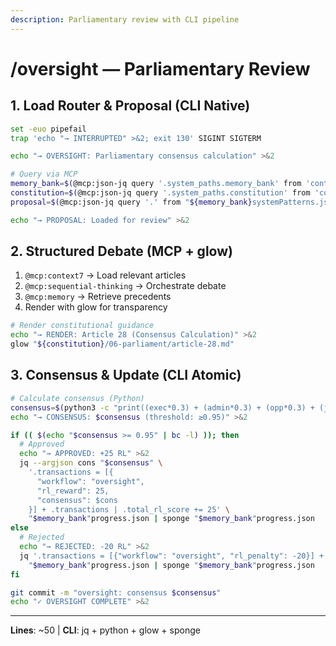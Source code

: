 ```yaml
---
description: Parliamentary review with CLI pipeline
---
```


# /oversight — Parliamentary Review

## 1. Load Router & Proposal (CLI Native)

```bash
set -euo pipefail
trap 'echo "→ INTERRUPTED" >&2; exit 130' SIGINT SIGTERM

echo "→ OVERSIGHT: Parliamentary consensus calculation" >&2

# Query via MCP
memory_bank=$(@mcp:json-jq query '.system_paths.memory_bank' from 'context-router.json')
constitution=$(@mcp:json-jq query '.system_paths.constitution' from 'context-router.json')
proposal=$(@mcp:json-jq query '.' from "${memory_bank}systemPatterns.json")

echo "→ PROPOSAL: Loaded for review" >&2
```

## 2. Structured Debate (MCP + glow)

1. `@mcp:context7` → Load relevant articles
2. `@mcp:sequential-thinking` → Orchestrate debate
3. `@mcp:memory` → Retrieve precedents
4. Render with glow for transparency

```bash
# Render constitutional guidance
echo "→ RENDER: Article 28 (Consensus Calculation)" >&2
glow "${constitution}/06-parliament/article-28.md"
```

## 3. Consensus & Update (CLI Atomic)

```bash
# Calculate consensus (Python)
consensus=$(python3 -c "print((exec*0.3) + (admin*0.3) + (opp*0.3) + (jud*0.1))")
echo "→ CONSENSUS: $consensus (threshold: ≥0.95)" >&2

if (( $(echo "$consensus >= 0.95" | bc -l) )); then
  # Approved
  echo "→ APPROVED: +25 RL" >&2
  jq --argjson cons "$consensus" \
    '.transactions = [{
      "workflow": "oversight",
      "rl_reward": 25,
      "consensus": $cons
    }] + .transactions | .total_rl_score += 25' \
    "$memory_bank"progress.json | sponge "$memory_bank"progress.json
else
  # Rejected
  echo "→ REJECTED: -20 RL" >&2
  jq '.transactions = [{"workflow": "oversight", "rl_penalty": -20}] + .transactions | .total_rl_score += -20' \
    "$memory_bank"progress.json | sponge "$memory_bank"progress.json
fi

git commit -m "oversight: consensus $consensus"
echo "✓ OVERSIGHT COMPLETE" >&2
```

---
**Lines**: ~50 | **CLI**: jq + python + glow + sponge
